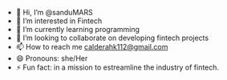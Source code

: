 - 👋 Hi, I’m @sanduMARS
- 👀 I’m interested in Fintech
- 🌱 I’m currently learning programming
- 💞️ I’m looking to collaborate on developing fintech projects
- 📫 How to reach me calderahk112@gmail.com
- 😄 Pronouns: she/Her
- ⚡ Fun fact: in a mission to estreamline  the industry of fintech.

<!---
sanduMARS/sanduMARS is a ✨ special ✨ repository because its `README.md` (this file) appears on your GitHub profile.
You can click the Preview link to take a look at your changes.
--->
